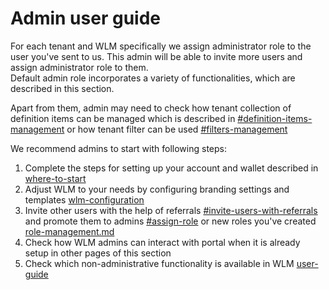 # Admin user guide

For each tenant and WLM specifically we assign administrator role to the user you've sent to us. This admin will be able to invite more users and assign administrator role to them.\
Default admin role incorporates a variety of functionalities, which are described in this section.&#x20;

Apart from them, admin may need to check how tenant collection of definition items can be managed which is described in [#definition-items-management](../user-guide/additional-settings-management.md#definition-items-management "mention") or how tenant filter can be used [#filters-management](../user-guide/additional-settings-management.md#filters-management "mention")

We recommend admins to start with following steps:

1. Complete the steps for setting up your account and wallet described in [where-to-start](../where-to-start/ "mention")&#x20;
2. Adjust WLM to your needs by configuring branding settings and templates [wlm-configuration](wlm-configuration/ "mention")
3. Invite other users with the help of referrals [#invite-users-with-referrals](referral-management.md#invite-users-with-referrals "mention") and promote them to admins [#assign-role](user-management.md#assign-role "mention") or new roles you've created [role-management.md](role-management.md "mention")
4. Check how WLM admins can interact with portal when it is already setup in other pages of this section
5. Check which non-administrative functionality is available in WLM [user-guide](../user-guide/ "mention")
